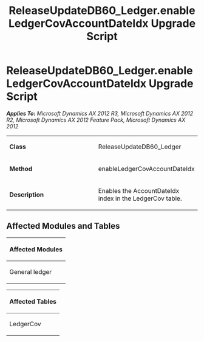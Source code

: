 ﻿---
title: ReleaseUpdateDB60_Ledger.enableLedgerCovAccountDateIdx Upgrade Script
TOCTitle: ReleaseUpdateDB60_Ledger.enableLedgerCovAccountDateIdx Upgrade Script
ms:assetid: 2e0cf69a-15dc-d6c6-e835-c0856761c069
ms:mtpsurl: https://msdn.microsoft.com/en-us/library/JJ736013(v=AX.60)
ms:contentKeyID: 49707428
ms.date: 05/18/2015
mtps_version: v=AX.60
---

# ReleaseUpdateDB60\_Ledger.enableLedgerCovAccountDateIdx Upgrade Script 


_**Applies To:** Microsoft Dynamics AX 2012 R3, Microsoft Dynamics AX 2012 R2, Microsoft Dynamics AX 2012 Feature Pack, Microsoft Dynamics AX 2012_

<table>
<colgroup>
<col style="width: 50%" />
<col style="width: 50%" />
</colgroup>
<tbody>
<tr class="odd">
<td><p><strong>Class</strong></p></td>
<td><p>ReleaseUpdateDB60_Ledger</p></td>
</tr>
<tr class="even">
<td><p><strong>Method</strong></p></td>
<td><p>enableLedgerCovAccountDateIdx</p></td>
</tr>
<tr class="odd">
<td><p><strong>Description</strong></p></td>
<td><p>Enables the AccountDateIdx index in the LedgerCov table.</p></td>
</tr>
</tbody>
</table>


## Affected Modules and Tables

<table>
<colgroup>
<col style="width: 100%" />
</colgroup>
<thead>
<tr class="header">
<th><p>Affected Modules</p></th>
</tr>
</thead>
<tbody>
<tr class="odd">
<td><p>General ledger</p></td>
</tr>
</tbody>
</table>


<table>
<colgroup>
<col style="width: 100%" />
</colgroup>
<thead>
<tr class="header">
<th><p>Affected Tables</p></th>
</tr>
</thead>
<tbody>
<tr class="odd">
<td><p>LedgerCov</p></td>
</tr>
</tbody>
</table>

  


